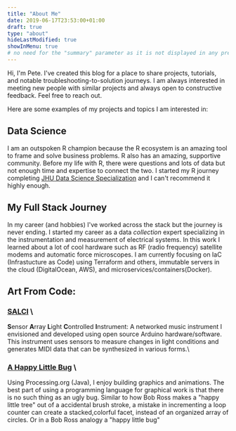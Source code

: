 ```yaml
---
title: "About Me"
date: 2019-06-17T23:53:00+01:00
draft: true
type: "about"
hideLastModified: true
showInMenu: true
# no need for the "summary" parameter as it is not displayed in any previews
---
```


Hi, I'm Pete. I've created this blog for a place to share projects, tutorials, and notable troubleshooting-to-solution journeys.  I am always interested in meeting new people with similar projects and always open to constructive feedback. Feel free to reach out.

Here are some examples of my projects and topics I am interested in:


## Data Science
I am an outspoken R champion because the R ecosystem is an amazing tool to frame and solve business problems. R also has an amazing, supportive community.  Before my life with R, there were questions and lots of data but not enough time and expertise to connect the two. I started my R journey completing [JHU Data Science Specialization](https://www.coursera.org/specializations/jhu-data-science) and I can't recommend it highly enough.  

## My Full Stack Journey 
In my career (and hobbies) I've worked across the stack but the journey is never ending.  I started my career as a data _collection_ expert specializing in the instrumentation and measurement of electrical systems. In this work I learned about a lot of cool hardware such as RF (radio frequency) satellite modems and automatic force microscopes.  I am currently focusing on IaC (Infrastucture as Code) using Terraform and others, immutable servers in the cloud (DigitalOcean, AWS), and microservices/containers(Docker).  


## Art From Code:
###  [SALCI](https://github.com/dunhampa/SALCI) \
  **S**ensor **A**rray **L**ight **C**ontrolled **I**nstrument:
  A networked music instrument I envisioned and developed using open source Arduino hardware/software. This instrument uses sensors to measure changes in light conditions and generates MIDI data that can be synthesized in various forms.\

###  [A Happy Little Bug](https://github.com/dunhampa/A_Happy_Little_Bug) \
Using Processing.org (Java), I enjoy building graphics and animations. The best part of using a programming language for graphical work is that there is no such thing as an ugly bug. Similar to how Bob Ross makes a "happy little tree" out of a accidental brush stroke, a mistake in incrementing a loop counter can create a stacked,colorful facet, instead of an organized array of circles. Or in a Bob Ross analogy a "happy little bug"
